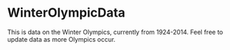 # WinterOlympicData
This is data on the Winter Olympics, currently from 1924-2014. Feel free to update data as more Olympics occur.
